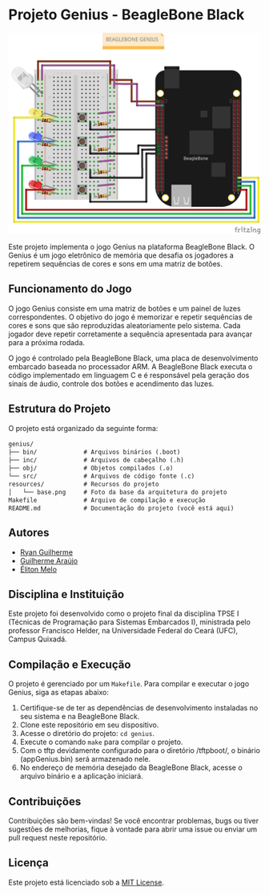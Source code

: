 # Projeto Genius - BeagleBone Black

![Base](resources/SCHEMATIC.png)

Este projeto implementa o jogo Genius na plataforma BeagleBone Black. O Genius é um jogo eletrônico de memória que desafia os jogadores a repetirem sequências de cores e sons em uma matriz de botões.

## Funcionamento do Jogo

O jogo Genius consiste em uma matriz de botões e um painel de luzes correspondentes. O objetivo do jogo é memorizar e repetir sequências de cores e sons que são reproduzidas aleatoriamente pelo sistema. Cada jogador deve repetir corretamente a sequência apresentada para avançar para a próxima rodada.

O jogo é controlado pela BeagleBone Black, uma placa de desenvolvimento embarcado baseada no processador ARM. A BeagleBone Black executa o código implementado em linguagem C e é responsável pela geração dos sinais de áudio, controle dos botões e acendimento das luzes.

## Estrutura do Projeto

O projeto está organizado da seguinte forma:

```
genius/
├── bin/             # Arquivos binários (.boot)
├── inc/             # Arquivos de cabeçalho (.h)
├── obj/             # Objetos compilados (.o)
└── src/             # Arquivos de código fonte (.c)
resources/           # Recursos do projeto
│   └── base.png     # Foto da base da arquitetura do projeto
Makefile             # Arquivo de compilação e execução
README.md            # Documentação do projeto (você está aqui)
```

## Autores

- [Ryan Guilherme](https://github.com/ryanguilherme)
- [Guilherme Araújo](https://github.com/guiaf04)
- [Éliton Melo](https://github.com/elitonnmelo)

## Disciplina e Instituição

Este projeto foi desenvolvido como o projeto final da disciplina TPSE I (Técnicas de Programação para Sistemas Embarcados I), ministrada pelo professor Francisco Helder, na Universidade Federal do Ceará (UFC), Campus Quixadá.

## Compilação e Execução

O projeto é gerenciado por um `Makefile`. Para compilar e executar o jogo Genius, siga as etapas abaixo:

1. Certifique-se de ter as dependências de desenvolvimento instaladas no seu sistema e na BeagleBone Black.
2. Clone este repositório em seu dispositivo.
3. Acesse o diretório do projeto: `cd genius`.
4. Execute o comando `make` para compilar o projeto.
6. Com o tftp devidamente configurado para o diretório /tftpboot/, o binário (appGenius.bin) será armazenado nele.
7. No endereço de memória desejado da BeagleBone Black, acesse o arquivo binário e a aplicação iniciará.

## Contribuições

Contribuições são bem-vindas! Se você encontrar problemas, bugs ou tiver sugestões de melhorias, fique à vontade para abrir uma issue ou enviar um pull request neste repositório.

## Licença

Este projeto está licenciado sob a [MIT License](LICENSE).
